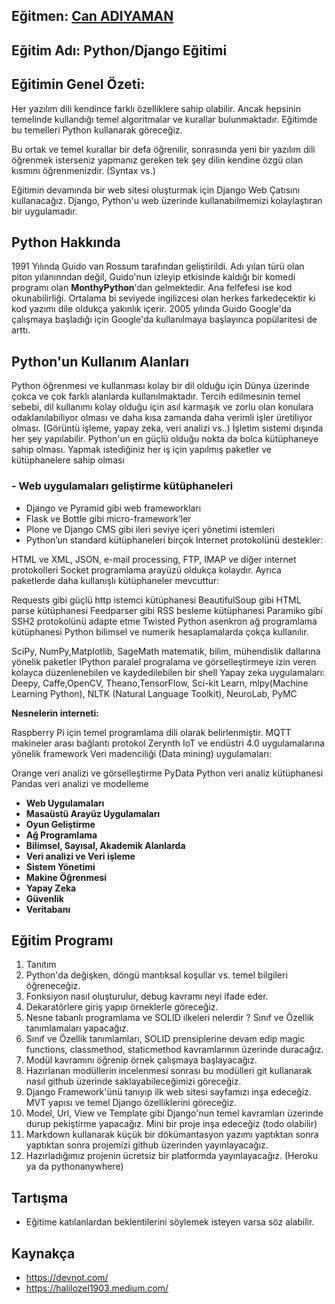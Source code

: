 ## Eğitmen: [Can ADIYAMAN](https://canadiyaman.com/)

## Eğitim Adı: Python/Django Eğitimi

## Eğitimin Genel Özeti:

Her yazılım dili kendince farklı özelliklere sahip olabilir.
Ancak hepsinin temelinde kullandığı temel algoritmalar ve kurallar
bulunmaktadır. Eğitimde bu temelleri Python kullanarak göreceğiz. 

Bu ortak ve temel kurallar bir defa öğrenilir, sonrasında
yeni bir yazılım dili öğrenmek isterseniz yapmanız gereken tek
şey dilin kendine özgü olan kısmını öğrenmenizdir. (Syntax vs.)

Eğitimin devamında bir web sitesi oluşturmak için Django Web Çatısını kullanacağız.
Django, Python'u web üzerinde kullanabilmemizi kolaylaştıran bir uygulamadır.

## Python Hakkında

1991 Yılında Guido van Rossum tarafından geliştirildi. Adı yılan türü olan piton yılanınndan değil, Guido'nun izleyip etkisinde kaldığı bir komedi programı olan **MonthyPython**'dan gelmektedir. Ana felfefesi ise kod okunabilirliği.
Ortalama bi seviyede ingilizcesi olan herkes farkedecektir ki kod yazımı dile oldukça yakınlık içerir.
2005 yılında Guido Google'da çalışmaya başladığı için Google'da kullanılmaya başlayınca popülaritesi
de arttı. 


## Python'un Kullanım Alanları

Python öğrenmesi ve kullanması kolay bir dil olduğu için Dünya üzerinde
çokca ve çok farklı alanlarda kullanılmaktadır. Tercih edilmesinin temel sebebi,
dil kullanımı kolay olduğu için asıl karmaşık ve zorlu olan konulara
odaklanılabiliyor olması ve daha kısa zamanda daha verimli işler üretiliyor olması.
(Görüntü işleme, yapay zeka, veri analizi vs..) İşletim sistemi dışında her şey yapılabilir.
Python'un en güçlü olduğu nokta da bolca kütüphaneye sahip olması. Yapmak istediğiniz her iş
için yapılmış paketler ve kütüphanelere sahip olması 

### - Web uygulamaları geliştirme kütüphaneleri

- Django ve Pyramid gibi web frameworkları
- Flask ve Bottle gibi micro-framework’ler
- Plone ve Django CMS gibi ileri seviye içeri yönetimi istemleri
- Python’un standard kütüphaneleri birçok Internet protokolünü destekler:

HTML ve XML, JSON, e-mail processing, FTP, IMAP ve diğer internet protokolleri
Socket programlama arayüzü oldukça kolaydır.
Ayrıca paketlerde daha kullanışlı kütüphaneler mevcuttur:

Requests gibi güçlü http istemci kütüphanesi
BeautifulSoup gibi HTML parse kütüphanesi
Feedparser gibi RSS besleme kütüphanesi
Paramiko gibi SSH2 protokolünü adapte etme
Twisted Python asenkron ağ programlama kütüphanesi
Python bilimsel ve numerik hesaplamalarda çokça kullanılır.

SciPy, NumPy,Matplotlib, SageMath matematik, bilim, mühendislik dallarına yönelik paketler
IPython paralel progralama ve görselleştirmeye izin veren kolayca düzenlenebilen ve kaydedilebilen bir shell
Yapay zeka uygulamaları: Deepy, Caffe,OpenCV, Theano,TensorFlow, Sci-kit Learn, mlpy(Machine Learning Python), NLTK (Natural Language Toolkit), NeuroLab, PyMC

**Nesnelerin interneti:**

Raspberry Pi için temel programlama dili olarak belirlenmiştir.
MQTT makineler arası bağlantı protokol
Zerynth IoT ve endüstri 4.0 uygulamalarına yönelik framework
Veri madenciliği (Data mining) uygulamaları:

Orange veri analizi ve görselleştirme
PyData Python veri analiz kütüphanesi
Pandas veri analizi ve modelleme

- **Web Uygulamaları**
- **Masaüstü Arayüz Uygulamaları**
- **Oyun Geliştirme**
- **Ağ Programlama**
- **Bilimsel, Sayısal, Akademik Alanlarda**
- **Veri analizi ve Veri işleme**
- **Sistem Yönetimi**
- **Makine Öğrenmesi**
- **Yapay Zeka**
- **Güvenlik**
- **Veritabanı**

## Eğitim Programı

1. Tanıtım
2. Python'da değişken, döngü mantıksal koşullar vs. temel bilgileri öğreneceğiz.
3. Fonksiyon nasıl oluşturulur, debug kavramı neyi ifade eder.
4. Dekaratörlere giriş yapıp örneklerle göreceğiz.
5. Nesne tabanlı programlama ve SOLID ilkeleri nelerdir ? Sınıf ve Özellik tanımlamaları yapacağız.
6. Sınıf ve Özellik tanımlamları, SOLID prensiplerine devam edip magic functions, classmethod, staticmethod kavramlarının üzerinde duracağız.
7. Modül kavramını öğrenip örnek çalışmaya başlayacağız.
8. Hazırlanan modüllerin incelenmesi sonrası bu modülleri git kullanarak nasıl github üzerinde saklayabileceğimizi göreceğiz.
9. Django Framework'ünü tanıyıp ilk web sitesi sayfamızı inşa edeceğiz. MVT yapısı ve temel Django özelliklerini göreceğiz.
10. Model, Url, View ve Template gibi Django'nun temel kavramları üzerinde durup pekiştirme yapacağız. Mini bir proje inşa edeceğiz (todo olabilir)
11. Markdown kullanarak küçük bir dökümantasyon yazımı yaptıktan sonra yaptıktan sonra projemizi github üzerinden yayınlayacağız. 
12. Hazırladığımız projenin ücretsiz bir platformda yayınlayacağız. (Heroku ya da pythonanywhere)


## Tartışma

- Eğitime katılanlardan beklentilerini söylemek isteyen varsa söz alabilir.



## Kaynakça

- https://devnot.com/
- https://halilozel1903.medium.com/